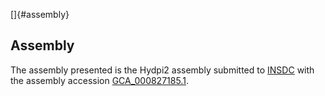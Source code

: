 []{#assembly}

Assembly
--------

The assembly presented is the Hydpi2 assembly submitted to
[INSDC](http://www.insdc.org) with the assembly accession
[GCA\_000827185.1](http://www.ebi.ac.uk/ena/data/view/GCA_000827185.1).

